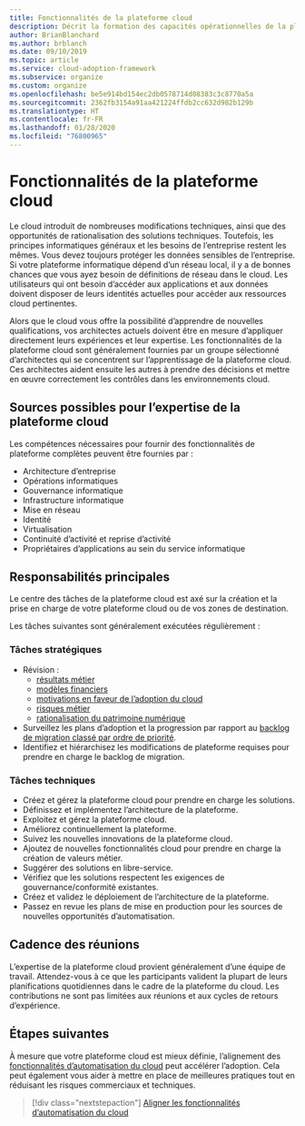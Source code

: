 ```yaml
---
title: Fonctionnalités de la plateforme cloud
description: Décrit la formation des capacités opérationnelles de la plateforme
author: BrianBlanchard
ms.author: brblanch
ms.date: 09/10/2019
ms.topic: article
ms.service: cloud-adoption-framework
ms.subservice: organize
ms.custom: organize
ms.openlocfilehash: be5e914bd154ec2db0578714d08383c3c8770a5a
ms.sourcegitcommit: 2362fb3154a91aa421224ffdb2cc632d982b129b
ms.translationtype: HT
ms.contentlocale: fr-FR
ms.lasthandoff: 01/28/2020
ms.locfileid: "76800965"
---
```

# <a name="cloud-platform-capabilities"></a>Fonctionnalités de la plateforme cloud

Le cloud introduit de nombreuses modifications techniques, ainsi que des opportunités de rationalisation des solutions techniques. Toutefois, les principes informatiques généraux et les besoins de l’entreprise restent les mêmes. Vous devez toujours protéger les données sensibles de l’entreprise. Si votre plateforme informatique dépend d’un réseau local, il y a de bonnes chances que vous ayez besoin de définitions de réseau dans le cloud. Les utilisateurs qui ont besoin d’accéder aux applications et aux données doivent disposer de leurs identités actuelles pour accéder aux ressources cloud pertinentes.

Alors que le cloud vous offre la possibilité d’apprendre de nouvelles qualifications, vos architectes actuels doivent être en mesure d’appliquer directement leurs expériences et leur expertise. Les fonctionnalités de la plateforme cloud sont généralement fournies par un groupe sélectionné d’architectes qui se concentrent sur l’apprentissage de la plateforme cloud. Ces architectes aident ensuite les autres à prendre des décisions et mettre en œuvre correctement les contrôles dans les environnements cloud.

## <a name="possible-sources-for-cloud-platform-expertise"></a>Sources possibles pour l’expertise de la plateforme cloud

Les compétences nécessaires pour fournir des fonctionnalités de plateforme complètes peuvent être fournies par :

- Architecture d’entreprise
- Opérations informatiques
- Gouvernance informatique
- Infrastructure informatique
- Mise en réseau
- Identité
- Virtualisation
- Continuité d’activité et reprise d’activité
- Propriétaires d’applications au sein du service informatique

## <a name="key-responsibilities"></a>Responsabilités principales

Le centre des tâches de la plateforme cloud est axé sur la création et la prise en charge de votre plateforme cloud ou de vos zones de destination.

Les tâches suivantes sont généralement exécutées régulièrement :

### <a name="strategic-tasks"></a>Tâches stratégiques

- Révision :
  - [résultats métier](../strategy/business-outcomes/index.md)
  - [modèles financiers](../strategy/financial-models.md)
  - [motivations en faveur de l’adoption du cloud](../strategy/motivations.md)
  - [risques métier](../govern/policy-compliance/risk-tolerance.md)
  - [rationalisation du patrimoine numérique](../digital-estate/index.md)
- Surveillez les plans d’adoption et la progression par rapport au [backlog de migration classé par ordre de priorité](../migrate/migration-considerations/assess/release-iteration-backlog.md).
- Identifiez et hiérarchisez les modifications de plateforme requises pour prendre en charge le backlog de migration.

### <a name="technical-tasks"></a>Tâches techniques

- Créez et gérez la plateforme cloud pour prendre en charge les solutions.
- Définissez et implémentez l’architecture de la plateforme.
- Exploitez et gérez la plateforme cloud.
- Améliorez continuellement la plateforme.
- Suivez les nouvelles innovations de la plateforme cloud.
- Ajoutez de nouvelles fonctionnalités cloud pour prendre en charge la création de valeurs métier.
- Suggérer des solutions en libre-service.
- Vérifiez que les solutions respectent les exigences de gouvernance/conformité existantes.
- Créez et validez le déploiement de l’architecture de la plateforme.
- Passez en revue les plans de mise en production pour les sources de nouvelles opportunités d’automatisation.

## <a name="meeting-cadence"></a>Cadence des réunions

L’expertise de la plateforme cloud provient généralement d’une équipe de travail. Attendez-vous à ce que les participants valident la plupart de leurs planifications quotidiennes dans le cadre de la plateforme du cloud. Les contributions ne sont pas limitées aux réunions et aux cycles de retours d’expérience.

## <a name="next-steps"></a>Étapes suivantes

À mesure que votre plateforme cloud est mieux définie, l’alignement des [fonctionnalités d’automatisation du cloud](./cloud-automation.md) peut accélérer l’adoption. Cela peut également vous aider à mettre en place de meilleures pratiques tout en réduisant les risques commerciaux et techniques.

> [!div class="nextstepaction"]
> [Aligner les fonctionnalités d’automatisation du cloud](./cloud-automation.md)
